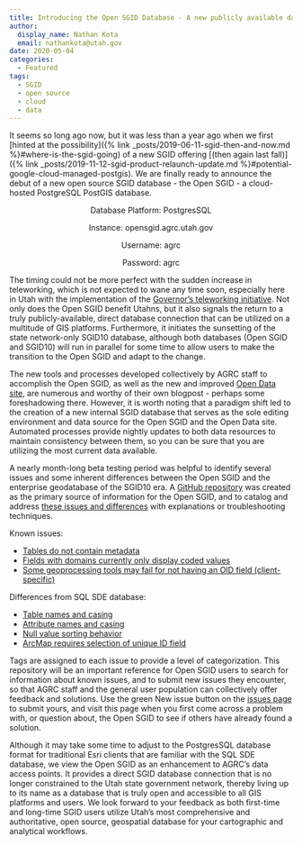 ```yaml
---
title: Introducing the Open SGID Database - A new publicly available data offering
author:
  display_name: Nathan Kota
  email: nathankota@utah.gov
date: 2020-05-04
categories:
  - Featured
tags:
  - SGID
  - open source
  - cloud
  - data
---
```


It seems so long ago now, but it was less than a year ago when we first [hinted at the possibility]({% link _posts/2019-06-11-sgid-then-and-now.md %}#where-is-the-sgid-going) of a new SGID offering [(then again last fall)]({% link _posts/2019-11-12-sgid-product-relaunch-update.md %}#potential-google-cloud-managed-postgis). We are finally ready to announce the debut of a new open source SGID database - the Open SGID - a cloud-hosted PostgreSQL PostGIS database.

<p align="center">Database Platform: PostgresSQL</p>
<p align="center">Instance: opensgid.agrc.utah.gov</p>
<p align="center">Username: agrc</p>
<p align="center">Password: agrc</p>

The timing could not be more perfect with the sudden increase in teleworking, which is not expected to wane any time soon, especially here in Utah with the implementation of the [Governor’s teleworking initiative](https://governor.utah.gov/2019/07/16/state-of-utah-introduces-teleworking-program-for-employees/). Not only does the Open SGID benefit Utahns, but it also signals the return to a truly publicly-available, direct database connection that can be utilized on a multitude of GIS platforms. Furthermore, it initiates the sunsetting of the state network-only SGID10 database, although both databases (Open SGID and SGID10) will run in parallel for some time to allow users to make the transition to the Open SGID and adapt to the change.

The new tools and processes developed collectively by AGRC staff to accomplish the Open SGID, as well as the new and improved [Open Data site](https://opendata.gis.utah.gov/), are numerous and worthy of their own blogpost - perhaps some foreshadowing there. However, it is worth noting that a paradigm shift led to the creation of a new internal SGID database that serves as the sole editing environment and data source for the Open SGID and the Open Data site. Automated processes provide nightly updates to both data resources to maintain consistency between them, so you can be sure that you are utilizing the most current data available.

A nearly month-long beta testing period was helpful to identify several issues and some inherent differences between the Open SGID and the enterprise geodatabase of the SGID10 era. A [GitHub repository](https://github.com/agrc/open-sgid) was created as the primary source of information for the Open SGID, and to catalog and address [these issues and differences](https://github.com/agrc/open-sgid/issues) with explanations or troubleshooting techniques.

Known issues:
* [Tables do not contain metadata](https://github.com/agrc/open-sgid/issues/5)
* [Fields with domains currently only display coded values](https://github.com/agrc/open-sgid/issues/7)
* [Some geoprocessing tools may fail for not having an OID field (client-specific)](https://github.com/agrc/open-sgid/issues/14)

Differences from SQL SDE database:
* [Table names and casing](https://github.com/agrc/open-sgid/issues/12)
* [Attribute names and casing](https://github.com/agrc/open-sgid/issues/13)
* [Null value sorting behavior](https://github.com/agrc/open-sgid/issues/6)
* [ArcMap requires selection of unique ID field](https://github.com/agrc/open-sgid/issues/9)

Tags are assigned to each issue to provide a level of categorization. This repository will be an important reference for Open SGID users to search for information about known issues, and to submit new issues they encounter, so that AGRC staff and the general user population can collectively offer feedback and solutions. Use the green New issue button on the [issues page](https://github.com/agrc/open-sgid/issues) to submit yours, and visit this page when you first come across a problem with, or question about, the Open SGID to see if others have already found a solution.

Although it may take some time to adjust to the PostgresSQL database format for traditional Esri clients that are familiar with the SQL SDE database, we view the Open SGID as an enhancement to AGRC’s data access points. It provides a direct SGID database connection that is no longer constrained to the Utah state government network, thereby living up to its name as a database that is truly open and accessible to all GIS platforms and users. We look forward to your feedback as both first-time and long-time SGID users utilize Utah’s most comprehensive and authoritative, open source, geospatial database for your cartographic and analytical workflows.

